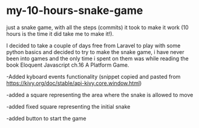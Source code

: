 # my-10-hours-snake-game
just a snake game, with all the steps (commits) it took to make it work (10 hours is the time it did take me to make it!).

I decided to take a couple of days free from Laravel to play with some python basics and decided to try to make the snake game, 
i have never been into games and the only time i spent on them was while reading the book Eloquent Javascript ch.16 A Platform Game.

-Added kyboard events functionality (snippet copied and pasted from https://kivy.org/doc/stable/api-kivy.core.window.html)

-added a square representing the area where the snake is allowed to move

-added fixed square representing the initial snake

-added button to start the game